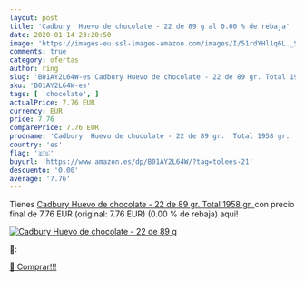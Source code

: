 ```yaml
---
layout: post
title: 'Cadbury  Huevo de chocolate - 22 de 89 g al 0.00 % de rebaja'
date: 2020-01-14 23:20:50
image: 'https://images-eu.ssl-images-amazon.com/images/I/51rdYHl1q6L._SL200_.jpg'
comments: true
category: ofertas
author: ring
slug: 'B01AY2L64W-es Cadbury Huevo de chocolate - 22 de 89 gr. Total 1958 gr.'
sku: 'B01AY2L64W-es'
tags: [ 'chocolate', ]
actualPrice: 7.76 EUR
currency: EUR
price: 7.76
comparePrice: 7.76 EUR
prodname: 'Cadbury  Huevo de chocolate - 22 de 89 gr.  Total 1958 gr. '
country: 'es'
flag: '🇪🇸'
buyurl: 'https://www.amazon.es/dp/B01AY2L64W/?tag=tolees-21'
descuento: '0.00'
average: '7.76'
---
```


Tienes [Cadbury  Huevo de chocolate - 22 de 89 gr.  Total 1958 gr. ](https://www.amazon.es/dp/B01AY2L64W/?tag=tolees-21) con precio final de  7.76 EUR (original: 7.76 EUR) (0.00 %  de rebaja) aqui!

[![Cadbury  Huevo de chocolate - 22 de 89 g](https://images-eu.ssl-images-amazon.com/images/I/51rdYHl1q6L._SL200_.jpg)](https://www.amazon.es/dp/B01AY2L64W/?tag=tolees-21)

🔎:


[🛒 Comprar!!!](https://www.amazon.es/dp/B01AY2L64W/?tag=tolees-21)
